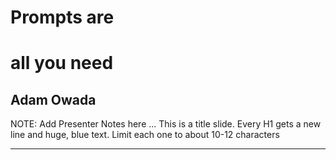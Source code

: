 <!-- .element class="main-title" -->
# Prompts are

# all you need

## Adam Owada

NOTE:
Add Presenter Notes here ...
This is a title slide. Every H1 gets a new line and huge, blue text. Limit each one to about 10-12 characters

---